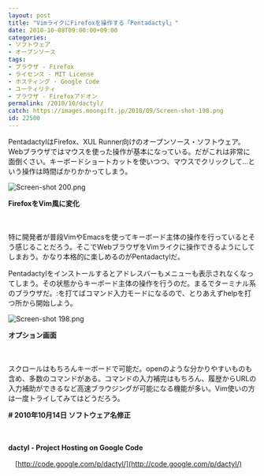 ```yaml
---
layout: post
title: "VimライクにFirefoxを操作する「Pentadactyl」"
date: 2010-10-08T09:00:00+09:00
categories:
- ソフトウェア
- オープンソース
tags: 
- ブラウザ - Firefox
- ライセンス - MIT License
- ホスティング - Google Code
- ユーティリティ
- ブラウザ - Firefoxアドオン
permalink: /2010/10/dactyl/
catch: https://images.moongift.jp/2010/09/Screen-shot-198.png
id: 22500
---
```

PentadactylはFirefox、XUL Runner向けのオープンソース・ソフトウェア。Webブラウザではマウスを使った操作が基本になっている。だがこれは非常に面倒くさい。キーボードショートカットを使いつつ、マウスでクリックして…という操作は時間ばかりかかってしまう。

  

![Screen-shot 200.png](https://images.moongift.jp/2010/09/Screen-shot-200.png)  
  
**FirefoxをVim風に変化**

  

　

  

特に開発者が普段VimやEmacsを使ってキーボード主体の操作を行っているとそう感じることだろう。そこでWebブラウザをVimライクに操作できるようにしてしまおう。かなり本格的に楽しめるのがPentadactylだ。

  
<!--more-->

Pentadactylをインストールするとアドレスバーもメニューも表示されなくなってしまう。その状態からキーボード主体の操作を行うのだ。まるでターミナル系のブラウザだ。:を打てばコマンド入力モードになるので、とりあえずhelpを打つ所から開始しよう。

  

![Screen-shot 198.png](https://images.moongift.jp/2010/09/Screen-shot-198.png)  
  
**オプション画面**

  

　

  

スクロールはもちろんキーボードで可能だ。openのような分かりやすいものも含め、多数のコマンドがある。コマンドの入力補完はもちろん、履歴からURLの入力補助ができるなど高速ブラウジングが可能になる機能が多い。Vim使いの方は一度トライしてみてはどうだろう。

  

**# 2010年10月14日 ソフトウェア名修正**

  

　

  

**dactyl - Project Hosting on Google Code**  
  
　[http://code.google.com/p/dactyl/](http://code.google.com/p/dactyl/)

  
